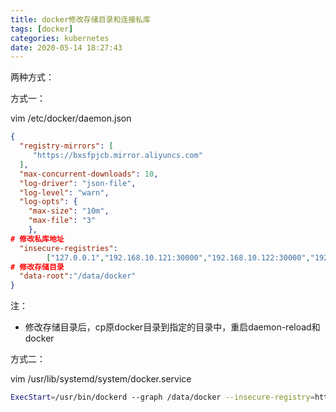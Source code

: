```yaml
---
title: docker修改存储目录和连接私库
tags: [docker]
categories: kubernetes
date: 2020-05-14 18:27:43
---
```


两种方式：

方式一：

vim /etc/docker/daemon.json

```json
{
  "registry-mirrors": [
     "https://bxsfpjcb.mirror.aliyuncs.com"
  ],
  "max-concurrent-downloads": 10,
  "log-driver": "json-file",
  "log-level": "warn",
  "log-opts": {
    "max-size": "10m",
    "max-file": "3"
    },
# 修改私库地址
  "insecure-registries":
        ["127.0.0.1","192.168.10.121:30000","192.168.10.122:30000","192.168.10.123:30000"],
# 修改存储目录
  "data-root":"/data/docker"
}
```

注：

- 修改存储目录后，cp原docker目录到指定的目录中，重启daemon-reload和docker

方式二：

vim /usr/lib/systemd/system/docker.service

```bash
ExecStart=/usr/bin/dockerd --graph /data/docker --insecure-registry=http://192.168.10.121:30000 -H fd:// --containerd=/run/containerd/containerd.sock
```

